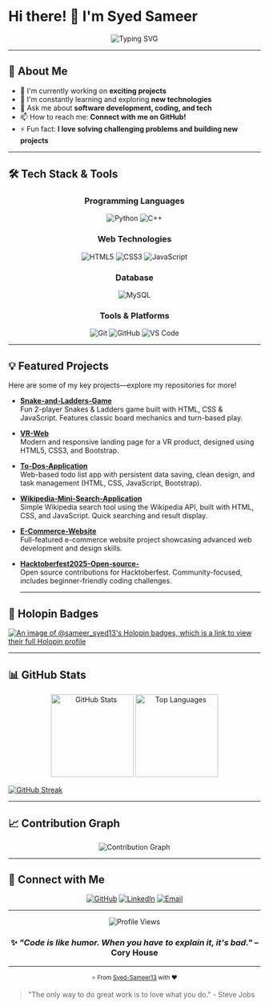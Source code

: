 # Hi there! 👋 I'm Syed Sameer

<div align="center">
  <img src="https://readme-typing-svg.herokuapp.com?font=Fira+Code&weight=600&size=28&pause=1000&color=2E9EF7&center=true&vCenter=true&width=600&lines=Welcome+to+my+GitHub+Profile!;Software+Developer+%7C+Tech+Enthusiast;Always+learning+and+building!" alt="Typing SVG" />
</div>

---

## 🚀 About Me

- 🔭 I'm currently working on **exciting projects**
- 🌱 I'm constantly learning and exploring **new technologies**
- 💬 Ask me about **software development, coding, and tech**
- 📫 How to reach me: **Connect with me on GitHub!**
- ⚡ Fun fact: **I love solving challenging problems and building new projects**

---

## 🛠️ Tech Stack & Tools

<div align="center">

### Programming Languages

![Python](https://img.shields.io/badge/Python-3776AB?style=for-the-badge&logo=python&logoColor=white)
![C++](https://img.shields.io/badge/C++-00599C?style=for-the-badge&logo=cplusplus&logoColor=white)

### Web Technologies

![HTML5](https://img.shields.io/badge/HTML5-E34F26?style=for-the-badge&logo=html5&logoColor=white)
![CSS3](https://img.shields.io/badge/CSS3-1572B6?style=for-the-badge&logo=css3&logoColor=white)
![JavaScript](https://img.shields.io/badge/JavaScript-F7DF1E?style=for-the-badge&logo=javascript&logoColor=black)

### Database

![MySQL](https://img.shields.io/badge/MySQL-4479A1?style=for-the-badge&logo=mysql&logoColor=white)

### Tools & Platforms

![Git](https://img.shields.io/badge/Git-F05032?style=for-the-badge&logo=git&logoColor=white)
![GitHub](https://img.shields.io/badge/GitHub-181717?style=for-the-badge&logo=github&logoColor=white)
![VS Code](https://img.shields.io/badge/VS_Code-007ACC?style=for-the-badge&logo=visual-studio-code&logoColor=white)

</div>

---

## 💡 Featured Projects

Here are some of my key projects—explore my repositories for more!

- [**Snake-and-Ladders-Game**](https://github.com/Syed-Sameer13/Snake-and-Ladders-Game)  
  Fun 2-player Snakes & Ladders game built with HTML, CSS & JavaScript. Features classic board mechanics and turn-based play.

- [**VR-Web**](https://github.com/Syed-Sameer13/VR-Web)  
  Modern and responsive landing page for a VR product, designed using HTML5, CSS3, and Bootstrap.

- [**To-Dos-Application**](https://github.com/Syed-Sameer13/To-Dos-Application)  
  Web-based todo list app with persistent data saving, clean design, and task management (HTML, CSS, JavaScript, Bootstrap).

- [**Wikipedia-Mini-Search-Application**](https://github.com/Syed-Sameer13/Wikipedia-Mini-Search-Application)  
  Simple Wikipedia search tool using the Wikipedia API, built with HTML, CSS, and JavaScript. Quick searching and result display.

- [**E-Commerce-Website**](https://github.com/Syed-Sameer13/E-Commerce-Website)  
  Full-featured e-commerce website project showcasing advanced web development and design skills.

- [**Hacktoberfest2025-Open-source-**](https://github.com/Syed-Sameer13/Hacktoberfest2025-Open-source-)  
  Open source contributions for Hacktoberfest. Community-focused, includes beginner-friendly coding challenges.

  ---

## 🏅 Holopin Badges

[![An image of @sameer_syed13's Holopin badges, which is a link to view their full Holopin profile](https://holopin.me/sameer_syed13)](https://holopin.io/@sameer_syed13)

---


## 📊 GitHub Stats

<div align="center">
  <img src="https://github-readme-stats.vercel.app/api?username=Syed-Sameer13&show_icons=true&theme=radical&hide_border=true&count_private=true" alt="GitHub Stats" height="165" />
  <img src="https://github-readme-stats.vercel.app/api/top-langs/?username=Syed-Sameer13&layout=compact&theme=radical&hide_border=true" alt="Top Languages" height="165" />
</div>

[![GitHub Streak](https://img.shields.io/badge/GitHub%20Streak-Active-red?labelColor=24292F&logo=github)](https://github.com/Syed-Sameer13)

---

## 📈 Contribution Graph

<div align="center">
  <img src="https://github-readme-activity-graph.vercel.app/graph?username=Syed-Sameer13&theme=react-dark&hide_border=true" alt="Contribution Graph" />
</div>

---

## 🤝 Connect with Me

<div align="center">
  
[![GitHub](https://img.shields.io/badge/GitHub-181717?style=for-the-badge&logo=github&logoColor=white)](https://github.com/Syed-Sameer13)
[![LinkedIn](https://img.shields.io/badge/LinkedIn-0077B5?style=for-the-badge&logo=linkedin&logoColor=white)](www.linkedin.com/in/sameer-syed13)
[![Email](https://img.shields.io/badge/Email-D14836?style=for-the-badge&logo=gmail&logoColor=white)](mailto:s.sammer112233@gmail.com)

</div>

---

<div align="center">
  <img src="https://komarev.com/ghpvc/?username=Syed-Sameer13&color=blue&style=flat-square&label=Profile+Views" alt="Profile Views" />
</div>

<div align="center">
  
### ✨ *"Code is like humor. When you have to explain it, it's bad."* – Cory House

</div>

---

<div align="center">
  <sub>⭐ From <a href="https://github.com/Syed-Sameer13">Syed-Sameer13</a> with ❤️</sub>
</div>

> "The only way to do great work is to love what you do." - Steve Jobs
